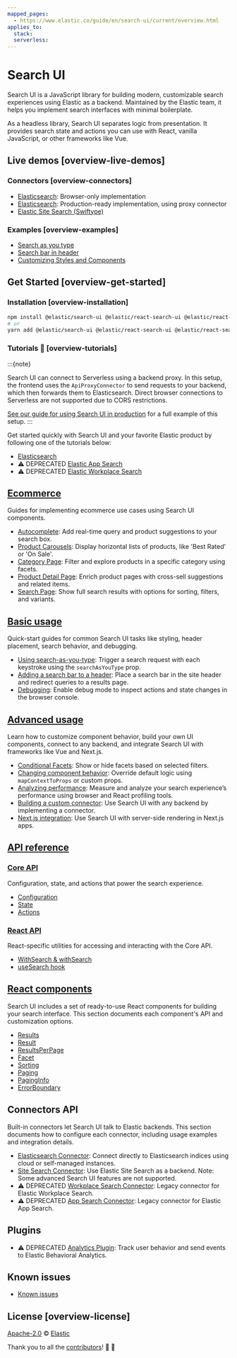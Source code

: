 ```yaml
---
mapped_pages:
  - https://www.elastic.co/guide/en/search-ui/current/overview.html
applies_to:
  stack:
  serverless:
---
```


# Search UI

Search UI is a JavaScript library for building modern, customizable search experiences using Elastic as a backend. Maintained by the Elastic team, it helps you implement search interfaces with minimal boilerplate.

As a headless library, Search UI separates logic from presentation. It provides search state and actions you can use with React, vanilla JavaScript, or other frameworks like Vue.

## Live demos [overview-live-demos]

### Connectors [overview-connectors]

- [Elasticsearch](https://codesandbox.io/s/github/elastic/search-ui/tree/main/examples/sandbox?file=%2Fsrc%2Fpages%2Felasticsearch-basic%2Findex.jsx): Browser-only implementation
- [Elasticsearch](https://codesandbox.io/s/github/elastic/search-ui/tree/main/examples/sandbox?file=%2Fsrc%2Fpages%2Felasticsearch-production-ready%2Findex.jsx): Production-ready implementation, using proxy connector
- [Elastic Site Search (Swiftype)](https://codesandbox.io/s/github/elastic/search-ui/tree/main/examples/sandbox?file=%2Fsrc%2Fpages%2Fsite-search%2Findex.jsx)

### Examples [overview-examples]

- [Search as you type](https://codesandbox.io/s/github/elastic/search-ui/tree/main/examples/sandbox?file=%2Fsrc%2Fpages%2Fsearch-as-you-type%2Findex.jsx)
- [Search bar in header](https://codesandbox.io/s/github/elastic/search-ui/tree/main/examples/sandbox?file=%2Fsrc%2Fpages%2Fsearch-bar-in-header%2Findex.jsx)
- [Customizing Styles and Components](https://codesandbox.io/s/github/elastic/search-ui/tree/main/examples/sandbox?file=%2Fsrc%2Fpages%2Fcustomizing-styles-and-html%2Findex.jsx)

## Get Started [overview-get-started]

### Installation [overview-installation]

```sh
npm install @elastic/search-ui @elastic/react-search-ui @elastic/react-search-ui-views
# or
yarn add @elastic/search-ui @elastic/react-search-ui @elastic/react-search-ui-views
```

### Tutorials 📘 [overview-tutorials]

:::{note}

Search UI can connect to Serverless using a backend proxy. In this setup, the frontend uses the `ApiProxyConnector` to send requests to your backend, which then forwards them to Elasticsearch. Direct browser connections to Serverless are not supported due to CORS restrictions.

[See our guide for using Search UI in production](./tutorials-elasticsearch-production-usage.md) for a full example of this setup.
:::

Get started quickly with Search UI and your favorite Elastic product by following one of the tutorials below:

- [Elasticsearch](./tutorials-elasticsearch.md)
- ⚠️ DEPRECATED [Elastic App Search](./tutorials-app-search.md)
- ⚠️ DEPRECATED [Elastic Workplace Search](./tutorials-workplace-search.md)

## [Ecommerce](./ecommerce.md)

Guides for implementing ecommerce use cases using Search UI components.

- [Autocomplete](./solutions-ecommerce-autocomplete.md): Add real-time query and product suggestions to your search box.
- [Product Carousels](./solutions-ecommerce-carousel.md): Display horizontal lists of products, like 'Best Rated' or 'On Sale'.
- [Category Page](./solutions-ecommerce-category-page.md): Filter and explore products in a specific category using facets.
- [Product Detail Page](./solutions-ecommerce-product-detail-page.md): Enrich product pages with cross-sell suggestions and related items.
- [Search Page](./solutions-ecommerce-search-page.md): Show full search results with options for sorting, filters, and variants.

## [Basic usage](./basic-usage.md)

Quick-start guides for common Search UI tasks like styling, header placement, search behavior, and debugging.

- [Using search-as-you-type](./guides-using-search-as-you-type.md): Trigger a search request with each keystroke using the `searchAsYouType` prop.
- [Adding a search bar to a header](./guides-adding-search-bar-to-header.md): Place a search bar in the site header and redirect queries to a results page.
- [Debugging](./guides-debugging.md): Enable debug mode to inspect actions and state changes in the browser console.

## [Advanced usage](./advanced-usage.md)

Learn how to customize component behavior, build your own UI components, connect to any backend, and integrate Search UI with frameworks like Vue and Next.js.

- [Conditional Facets](./guides-conditional-facets.md): Show or hide facets based on selected filters.
- [Changing component behavior](./guides-changing-component-behavior.md): Override default logic using `mapContextToProps` or custom props.
- [Analyzing performance](./guides-analyzing-performance.md): Measure and analyze your search experience’s performance using browser and React profiling tools.
- [Building a custom connector](./guides-building-custom-connector.md): Use Search UI with any backend by implementing a connector.
- [Next.js integration](./guides-nextjs-integration.md): Use Search UI with server-side rendering in Next.js apps.

## [API reference](./api-reference.md)

### [Core API](./api-core-index.md)

Configuration, state, and actions that power the search experience.

- [Configuration](./api-core-configuration.md)
- [State](./api-core-state.md)
- [Actions](./api-core-actions.md)

### [React API](./api-react-search-provider.md)

React-specific utilities for accessing and interacting with the Core API.

- [WithSearch & withSearch](./api-react-with-search.md)
- [useSearch hook](./api-react-use-search.md)

## [React components](./api-react-components-search-box.md)

Search UI includes a set of ready-to-use React components for building your search interface. This section documents each component's API and customization options.

- [Results](./api-react-components-results.md)
- [Result](./api-react-components-result.md)
- [ResultsPerPage](./api-react-components-results-per-page.md)
- [Facet](./api-react-components-facet.md)
- [Sorting](./api-react-components-sorting.md)
- [Paging](./api-react-components-paging.md)
- [PagingInfo](./api-react-components-paging-info.md)
- [ErrorBoundary](./api-react-components-error-boundary.md)

## Connectors API

Built-in connectors let Search UI talk to Elastic backends. This section documents how to configure each connector, including usage examples and integration details.

- [Elasticsearch Connector](./api-connectors-elasticsearch.md): Connect directly to Elasticsearch indices using cloud or self-managed instances.
- [Site Search Connector](./api-connectors-site-search.md): Use Elastic Site Search as a backend. Note: Some advanced Search UI features are not supported.
- ⚠️ DEPRECATED [Workplace Search Connector](./api-connectors-workplace-search.md): Legacy connector for Elastic Workplace Search.
- ⚠️ DEPRECATED [App Search Connector](./api-connectors-app-search.md): Legacy connector for Elastic App Search.

## Plugins

- ⚠️ DEPRECATED [Analytics Plugin](./api-core-plugins-analytics-plugin.md): Track user behavior and send events to Elastic Behavioral Analytics.

## Known issues

- [Known issues](./known-issues.md)

## License [overview-license]

[Apache-2.0](https://github.com/elastic/search-ui/blob/main/LICENSE.txt) © [Elastic](https://github.com/elastic)

Thank you to all the [contributors](https://github.com/elastic/search-ui/graphs/contributors)! 🙏 🙏
